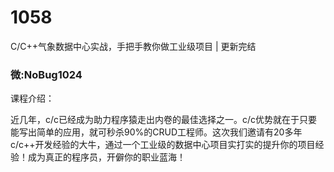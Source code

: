 # 1058
C/C++气象数据中心实战，手把手教你做工业级项目 | 更新完结
### 微:NoBug1024 


课程介绍：

近几年，c/c已经成为助力程序猿走出内卷的最佳选择之一。c/c优势就在于只要能写出简单的应用，就可秒杀90%的CRUD工程师。这次我们邀请有20多年c/c++开发经验的大牛，通过一个工业级的数据中心项目实打实的提升你的项目经验！成为真正的程序员，开僻你的职业蓝海！
